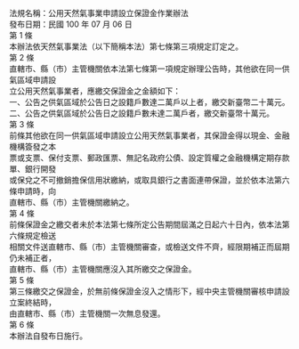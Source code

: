 法規名稱：公用天然氣事業申請設立保證金作業辦法  
發布日期：民國 100 年 07 月 06 日  
第 1 條  
本辦法依天然氣事業法（以下簡稱本法）第七條第三項規定訂定之。  
第 2 條  
直轄市、縣（市）主管機關依本法第七條第一項規定辦理公告時，其他欲在同一供氣區域申請設  
立公用天然氣事業者，應繳交保證金之金額如下：  
一、公告之供氣區域於公告日之設籍戶數達二萬戶以上者，繳交新臺幣二十萬元。  
二、公告之供氣區域於公告日之設籍戶數未達二萬戶者，繳交新臺幣十萬元。  
第 3 條  
前條其他欲在同一供氣區域申請設立公用天然氣事業者，其保證金得以現金、金融機構簽發之本  
票或支票、保付支票、郵政匯票、無記名政府公債、設定質權之金融機構定期存款單、銀行開發  
或保兌之不可撤銷擔保信用狀繳納，或取具銀行之書面連帶保證，並於依本法第六條申請時，向  
直轄市、縣（市）主管機關繳納之。  
第 4 條  
前條保證金之繳交者未於本法第七條所定公告期間屆滿之日起六十日內，依本法第六條規定檢送  
相關文件送直轄市、縣（市）主管機關審查，或檢送文件不齊，經限期補正而屆期仍未補正者，  
直轄市、縣（市）主管機關應沒入其所繳交之保證金。  
第 5 條  
第三條繳交之保證金，於無前條保證金沒入之情形下，經中央主管機關審核申請設立案終結時，  
由直轄市、縣（市）主管機關一次無息發還。  
第 6 條  
本辦法自發布日施行。  


